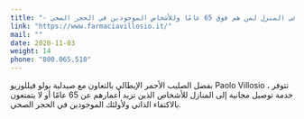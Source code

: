 ```yaml
---
title: "- توصيل الأدوية مجانًا في المنزل لمن هم فوق 65 عامًا وللأشخاص الموجودين في الحجر الصحي"
link: "https://www.farmaciavillosio.it/"
mail: ""
date: 2020-11-03
weight: 14
phone: "800.065.510"
---
```


بفضل الصليب الأحمر الإيطالي بالتعاون مع صيدلية بولو فيللوزيو Paolo Villosio ، تتوفر خدمة توصيل مجانية إلى المنازل للأشخاص الذين تزيد أعمارهم عن 65 عامًا أو لا يتمتعون بالاكتفاء الذاتي ولأولئك الموجودين في الحجر الصحي.
